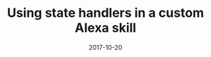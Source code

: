 ---
date: 2017-10-20
title: Using state handlers in a custom Alexa skill
video_id: ukR0Aw5P3W8
description: Using state handlers to build custom Alexa skills.
categories:
  - Amazon-Alexa
resources:
  - name: Source code
    link: https://github.com/skilltemplates/
  - name: Dabble Lab
    link: https://dabblelab.com
type: Video
set: 
set_order: 27
---
